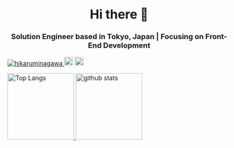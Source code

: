 
<h1 align="center">Hi there 👋</h1>
<h3 align="center"> Solution Engineer based in Tokyo, Japan | Focusing on Front-End Development</h3>
<p align="left"> 
  <div>
    <a href="https://github.com/hikaruminagawa">
      <img src="https://komarev.com/ghpvc/?username=hikaruminagawa" alt="hikaruminagawa" />
    </a>
    <img height="20" src="https://qiita-badge.apiapi.app/s/hikaru37111/contributions.svg" />
    <img height="20" src="https://qiita-badge.apiapi.app/s/hikaru37111/posts.svg" />
  </a>
  </div>
</p>
<p align="left"> 
  <a href="https://github.com/hikaruminagawa">
    <img alt="Top Langs" height="150px" src="https://github-readme-stats.vercel.app/api/top-langs/?username=hikaruminagawa&layout=compact&count_private=true&show_icons=true&show_icons=true&theme=onedark" />
  </a>
  <a href="https://github.com/hikaruminagawa">
    <img alt="github stats" height="150px" src="https://github-readme-stats.vercel.app/api?username=hikaruminagawa&count_private=true&show_icons=true&show_icons=true&theme=onedark" />
  </a>
</p>


<!--
**hikaruminagawa/hikaruminagawa** is a ✨ _special_ ✨ repository because its `README.md` (this file) appears on your GitHub profile.

Here are some ideas to get you started:

- 🔭 I’m currently working on ...
- 🌱 I’m currently learning ...
- 👯 I’m looking to collaborate on ...
- 🤔 I’m looking for help with ...
- 💬 Ask me about ...
- 📫 How to reach me: ...
- 😄 Pronouns: ...
- ⚡ Fun fact: ...
-->
